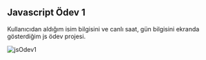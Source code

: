 ## Javascript Ödev 1

Kullanıcıdan aldığım isim bilgisini ve canlı saat, gün bilgisini ekranda gösterdiğim js ödev projesi.

![jsOdev1](https://user-images.githubusercontent.com/62842902/153782455-bc2e26a0-8dbb-4515-89f6-54de7793bf5b.PNG)